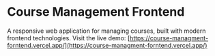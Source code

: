 # Course Management Frontend
A responsive web application for managing courses, built with modern frontend technologies. Visit the live demo: [https://course-managment-forntend.vercel.app/](https://course-managment-forntend.vercel.app/)
